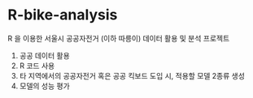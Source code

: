 # R-bike-analysis
R 을 이용한 서울시 공공자전거 (이하 따릉이) 데이터 활용 및 분석 프로젝트

1. 공공 데이터 활용
2. R 코드 사용
3. 타 지역에서의 공공자전거 혹은 공공 킥보드 도입 시, 적용할 모델 2종류 생성
4. 모델의 성능 평가
